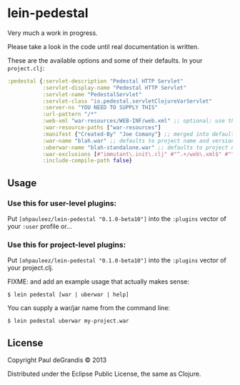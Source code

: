 # lein-pedestal

Very much a work in progress.

Please take a look in the code until real documentation is written.

These are the available options and some of their defaults.  In your `project.clj`:
```clojure
:pedestal {:servlet-description "Pedestal HTTP Servlet"
           :servlet-display-name "Pedestal HTTP Servlet"
           :servlet-name "PedestalServlet"
           :servlet-class "io.pedestal.servletClojureVarServlet"
           :server-ns "YOU NEED TO SUPPLY THIS"
           :url-pattern "/*"
           :web-xml "war-resources/WEB-INF/web.xml" ;; optional: use this instead of generating
           :war-resource-paths ["war-resources"]
           :manifest {"Created-By" "Joe Comany"} ;; merged into defaults
           :war-name "blah.war" ;; defaults to project name and version
           :uberwar-name "blah-standalone.war" ;; defaults to project name and version -standalone
           :war-exclusions [#"immutant\.init\.clj" #"^.+/web\.xml$" #"^.+/myapp-.+.conf$" #"^.+/logback-test\.xml$" ] ;; optional: a vector of regex strings
           :include-compile-path false}
```

## Usage

### Use this for user-level plugins:

Put `[ohpauleez/lein-pedestal "0.1.0-beta10"]` into the `:plugins` vector of your
`:user` profile or...

### Use this for project-level plugins:

Put `[ohpauleez/lein-pedestal "0.1.0-beta10"]` into the `:plugins` vector of your project.clj.

FIXME: and add an example usage that actually makes sense:

    $ lein pedestal [war | uberwar | help]

You can supply a war/jar name from the command line:

    $ lein pedestal uberwar my-project.war

## License

Copyright Paul deGrandis © 2013

Distributed under the Eclipse Public License, the same as Clojure.

